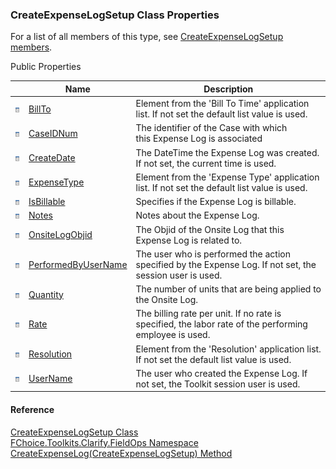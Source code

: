 ﻿### CreateExpenseLogSetup Class Properties

For a list of all members of this type, see [CreateExpenseLogSetup members](FChoice.Toolkits.Clarify~FChoice.Toolkits.Clarify.FieldOps.CreateExpenseLogSetup_members.md).

Public Properties

|   | Name | Description |
| --- | --- | --- |
| ![Public Property](dotnetimages/publicProperty.png) | [BillTo](FChoice.Toolkits.Clarify~FChoice.Toolkits.Clarify.FieldOps.CreateExpenseLogSetup~BillTo.md) | Element from the 'Bill To Time' application list. If not set the default list value is used.   |
| ![Public Property](dotnetimages/publicProperty.png) | [CaseIDNum](FChoice.Toolkits.Clarify~FChoice.Toolkits.Clarify.FieldOps.CreateExpenseLogSetup~CaseIDNum.md) | The identifier of the Case with which this Expense Log is associated   |
| ![Public Property](dotnetimages/publicProperty.png) | [CreateDate](FChoice.Toolkits.Clarify~FChoice.Toolkits.Clarify.FieldOps.CreateExpenseLogSetup~CreateDate.md) | The DateTime the Expense Log was created. If not set, the current time is used.   |
| ![Public Property](dotnetimages/publicProperty.png) | [ExpenseType](FChoice.Toolkits.Clarify~FChoice.Toolkits.Clarify.FieldOps.CreateExpenseLogSetup~ExpenseType.md) | Element from the 'Expense Type' application list. If not set the default list value is used.   |
| ![Public Property](dotnetimages/publicProperty.png) | [IsBillable](FChoice.Toolkits.Clarify~FChoice.Toolkits.Clarify.FieldOps.CreateExpenseLogSetup~IsBillable.md) | Specifies if the Expense Log is billable.   |
| ![Public Property](dotnetimages/publicProperty.png) | [Notes](FChoice.Toolkits.Clarify~FChoice.Toolkits.Clarify.FieldOps.CreateExpenseLogSetup~Notes.md) | Notes about the Expense Log.   |
| ![Public Property](dotnetimages/publicProperty.png) | [OnsiteLogObjid](FChoice.Toolkits.Clarify~FChoice.Toolkits.Clarify.FieldOps.CreateExpenseLogSetup~OnsiteLogObjid.md) | The Objid of the Onsite Log that this Expense Log is related to.   |
| ![Public Property](dotnetimages/publicProperty.png) | [PerformedByUserName](FChoice.Toolkits.Clarify~FChoice.Toolkits.Clarify.FieldOps.CreateExpenseLogSetup~PerformedByUserName.md) | The user who is performed the action specified by the Expense Log. If not set, the session user is used.   |
| ![Public Property](dotnetimages/publicProperty.png) | [Quantity](FChoice.Toolkits.Clarify~FChoice.Toolkits.Clarify.FieldOps.CreateExpenseLogSetup~Quantity.md) | The number of units that are being applied to the Onsite Log.   |
| ![Public Property](dotnetimages/publicProperty.png) | [Rate](FChoice.Toolkits.Clarify~FChoice.Toolkits.Clarify.FieldOps.CreateExpenseLogSetup~Rate.md) | The billing rate per unit. If no rate is specified, the labor rate of the performing employee is used.   |
| ![Public Property](dotnetimages/publicProperty.png) | [Resolution](FChoice.Toolkits.Clarify~FChoice.Toolkits.Clarify.FieldOps.CreateExpenseLogSetup~Resolution.md) | Element from the 'Resolution' application list. If not set the default list value is used.   |
| ![Public Property](dotnetimages/publicProperty.png) | [UserName](FChoice.Toolkits.Clarify~FChoice.Toolkits.Clarify.FieldOps.CreateExpenseLogSetup~UserName.md) | The user who created the Expense Log. If not set, the Toolkit session user is used.   |





#### Reference

[CreateExpenseLogSetup Class](FChoice.Toolkits.Clarify~FChoice.Toolkits.Clarify.FieldOps.CreateExpenseLogSetup.md)  
[FChoice.Toolkits.Clarify.FieldOps Namespace](FChoice.Toolkits.Clarify~FChoice.Toolkits.Clarify.FieldOps_namespace.md)  
[CreateExpenseLog(CreateExpenseLogSetup) Method](FChoice.Toolkits.Clarify~FChoice.Toolkits.Clarify.FieldOps.FieldOpsToolkit~CreateExpenseLog(CreateExpenseLogSetup).md)